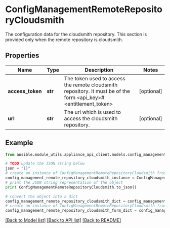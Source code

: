 # ConfigManagementRemoteRepositoryCloudsmith

The configuration data for the cloudsmith repository. This section is provided only when the remote repository is cloudsmith.

## Properties

Name | Type | Description | Notes
------------ | ------------- | ------------- | -------------
**access_token** | **str** | The token used to access the remote cloudsmith repository. It must be of the form &lt;api_key&gt;#&lt;entitlement_token&gt; | [optional] 
**url** | **str** | The url which is used to access the cloudsmith repository. | [optional] 

## Example

```python
from ansible.module_utils.appliance_api_client.models.config_management_remote_repository_cloudsmith import ConfigManagementRemoteRepositoryCloudsmith

# TODO update the JSON string below
json = "{}"
# create an instance of ConfigManagementRemoteRepositoryCloudsmith from a JSON string
config_management_remote_repository_cloudsmith_instance = ConfigManagementRemoteRepositoryCloudsmith.from_json(json)
# print the JSON string representation of the object
print ConfigManagementRemoteRepositoryCloudsmith.to_json()

# convert the object into a dict
config_management_remote_repository_cloudsmith_dict = config_management_remote_repository_cloudsmith_instance.to_dict()
# create an instance of ConfigManagementRemoteRepositoryCloudsmith from a dict
config_management_remote_repository_cloudsmith_form_dict = config_management_remote_repository_cloudsmith.from_dict(config_management_remote_repository_cloudsmith_dict)
```
[[Back to Model list]](../README.md#documentation-for-models) [[Back to API list]](../README.md#documentation-for-api-endpoints) [[Back to README]](../README.md)


